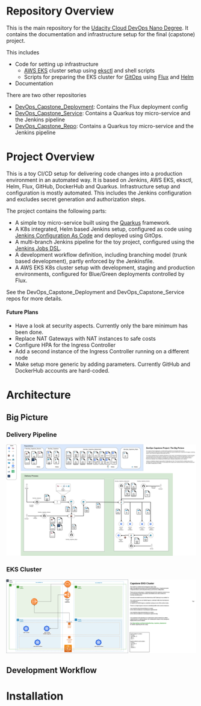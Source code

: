 # Repository Overview

This is the main repository for the [Udacity Cloud DevOps Nano Degree](https://www.udacity.com/course/cloud-dev-ops-nanodegree--nd9991).
It contains the documentation and infrastructure setup for the final (capstone) project.

This includes
* Code for setting up infrastructure
  - [AWS EKS](https://aws.amazon.com/de/eks/) cluster setup using [eksctl](https://github.com/weaveworks/eksctl) and shell scripts
  - Scripts for preparing the EKS cluster for [GitOps](https://www.weave.works/technologies/gitops/) using [Flux](https://www.weave.works/oss/flux/) 
  and [Helm](https://helm.sh/)
* Documentation

There are two other repositories 
* [DevOps_Capstone_Deployment](https://github.com/FlorianSeidel/DevOps_Capstone_Deployment):  Contains the Flux deployment config
* [DevOps_Capstone_Service](https://github.com/FlorianSeidel/DevOps_Capstone_Service): Contains a Quarkus toy micro-service and the Jenkins pipeline
* [DevOps_Capstone_Repo](https://github.com/FlorianSeidel/DevOps_Capstone_Repo): Contains a Quarkus toy micro-service and the Jenkins pipeline


# Project Overview

This is a toy CI/CD setup for delivering code changes into a production environment in an automated way.
It is based on Jenkins, AWS EKS, eksctl, Helm, Flux, GitHub, DockerHub and Quarkus.
Infrastructure setup and configuration is mostly automated. This includes the Jenkins configuration and excludes secret generation and authorization steps.

The project contains the following parts:
- A simple toy micro-service built using the [Quarkus](https://quarkus.io/) framework.
- A K8s integrated, Helm based Jenkins setup, configured as code using [Jenkins Configuration As Code](https://jenkins.io/projects/jcasc/) and deployed using GitOps.
- A multi-branch Jenkins pipeline for the toy project, configured using the [Jenkins Jobs DSL](https://jenkinsci.github.io/job-dsl-plugin/).
- A development workflow definition, including branching model (trunk based development), partly enforced by the Jenkinsfile.
- A AWS EKS K8s cluster setup with development, staging and production environments, configured for Blue/Green deployments controlled by Flux. 

See the DevOps_Capstone_Deployment and DevOps_Capstone_Service repos for more details.

#### Future Plans

- Have a look at security aspects. Currently only the bare minimum has been done.
- Replace NAT Gateways with NAT instances to safe costs
- Configure HPA for the Ingress Controller
- Add a second instance of the Ingress Controller running on a different node
- Make setup more generic by adding parameters. Currently GitHub and DockerHub accounts are hard-coded.

# Architecture 

## Big Picture

### Delivery Pipeline

![](BigPicture-Delivery.png)

### EKS Cluster

![](Capstone-EKS-Cluster.png)

## Development Workflow

# Installation

